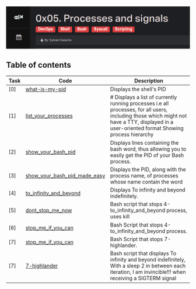 ![pid](assets/pid.png)

## Table of contents
Task | Code | Description
-----|------ | -----------
[0] | [what-is-my-pid](./0-what-is-my-pid) | Displays the shell's PID
[1] | [list_your_processes](./1-list_your_processes) | # Displays a list of currently running processes i.e all processes, for all users, including those which might not have a TTY, displayed in a user-oriented format Showing process hierarchy
[2] | [show_your_bash_pid](./2-show_your_bash_pid) | Displays lines containing the bash word, thus allowing you to easily get the PID of your Bash process.
[3] | [show_your_bash_pid_made_easy](./3-show_your_bash_pid_made_easy) | Displays the PID, along with the process name, of processes whose name contain the word
[4] | [to_infinity_and_beyond](./4-to_infinity_and_beyond) | Displays To infinity and beyond indefinitely.
[5] | [dont_stop_me_now ](./5-dont_stop_me_now ) | Bash script that stops 4-to_infinity_and_beyond process, uses kill
[6] | [stop_me_if_you_can](./6-stop_me_if_you_can) | Bash Script that stops 4-to_infinity_and_beyond process.
[7] | [stop_me_if_you_can](./67-stop_me_if_you_can) | Bash Script that stops 7-highlander.
[7] | [7-highlander](./7-highlander) | Bash script that displays To infinity and beyond indefinitely, With a sleep 2 in between each iteration, I am invincible!!! when receiving a SIGTERM signal
